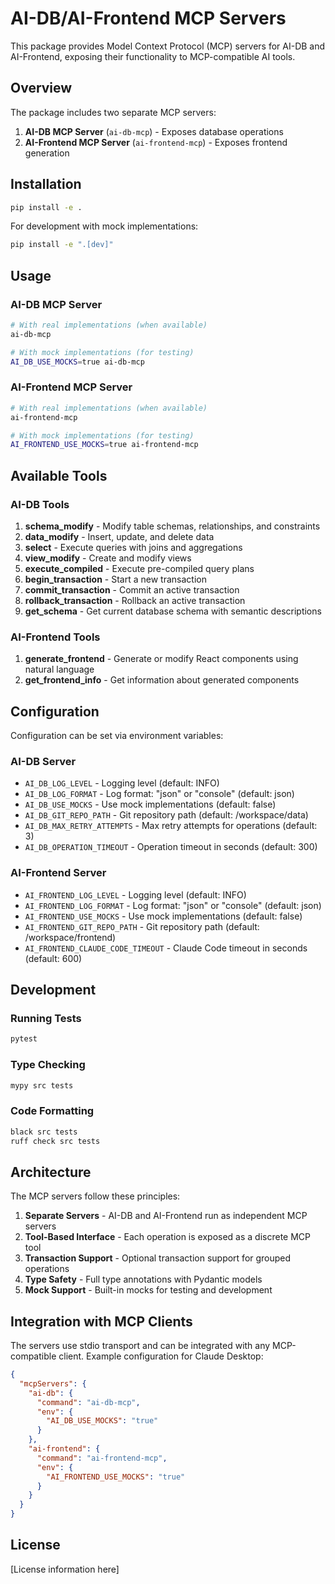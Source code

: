 # AI-DB/AI-Frontend MCP Servers

This package provides Model Context Protocol (MCP) servers for AI-DB and AI-Frontend, exposing their functionality to MCP-compatible AI tools.

## Overview

The package includes two separate MCP servers:

1. **AI-DB MCP Server** (`ai-db-mcp`) - Exposes database operations
2. **AI-Frontend MCP Server** (`ai-frontend-mcp`) - Exposes frontend generation

## Installation

```bash
pip install -e .
```

For development with mock implementations:
```bash
pip install -e ".[dev]"
```

## Usage

### AI-DB MCP Server

```bash
# With real implementations (when available)
ai-db-mcp

# With mock implementations (for testing)
AI_DB_USE_MOCKS=true ai-db-mcp
```

### AI-Frontend MCP Server

```bash
# With real implementations (when available)
ai-frontend-mcp

# With mock implementations (for testing)
AI_FRONTEND_USE_MOCKS=true ai-frontend-mcp
```

## Available Tools

### AI-DB Tools

1. **schema_modify** - Modify table schemas, relationships, and constraints
2. **data_modify** - Insert, update, and delete data
3. **select** - Execute queries with joins and aggregations
4. **view_modify** - Create and modify views
5. **execute_compiled** - Execute pre-compiled query plans
6. **begin_transaction** - Start a new transaction
7. **commit_transaction** - Commit an active transaction
8. **rollback_transaction** - Rollback an active transaction
9. **get_schema** - Get current database schema with semantic descriptions

### AI-Frontend Tools

1. **generate_frontend** - Generate or modify React components using natural language
2. **get_frontend_info** - Get information about generated components

## Configuration

Configuration can be set via environment variables:

### AI-DB Server

- `AI_DB_LOG_LEVEL` - Logging level (default: INFO)
- `AI_DB_LOG_FORMAT` - Log format: "json" or "console" (default: json)
- `AI_DB_USE_MOCKS` - Use mock implementations (default: false)
- `AI_DB_GIT_REPO_PATH` - Git repository path (default: /workspace/data)
- `AI_DB_MAX_RETRY_ATTEMPTS` - Max retry attempts for operations (default: 3)
- `AI_DB_OPERATION_TIMEOUT` - Operation timeout in seconds (default: 300)

### AI-Frontend Server

- `AI_FRONTEND_LOG_LEVEL` - Logging level (default: INFO)
- `AI_FRONTEND_LOG_FORMAT` - Log format: "json" or "console" (default: json)
- `AI_FRONTEND_USE_MOCKS` - Use mock implementations (default: false)
- `AI_FRONTEND_GIT_REPO_PATH` - Git repository path (default: /workspace/frontend)
- `AI_FRONTEND_CLAUDE_CODE_TIMEOUT` - Claude Code timeout in seconds (default: 600)

## Development

### Running Tests

```bash
pytest
```

### Type Checking

```bash
mypy src tests
```

### Code Formatting

```bash
black src tests
ruff check src tests
```

## Architecture

The MCP servers follow these principles:

1. **Separate Servers** - AI-DB and AI-Frontend run as independent MCP servers
2. **Tool-Based Interface** - Each operation is exposed as a discrete MCP tool
3. **Transaction Support** - Optional transaction support for grouped operations
4. **Type Safety** - Full type annotations with Pydantic models
5. **Mock Support** - Built-in mocks for testing and development

## Integration with MCP Clients

The servers use stdio transport and can be integrated with any MCP-compatible client. Example configuration for Claude Desktop:

```json
{
  "mcpServers": {
    "ai-db": {
      "command": "ai-db-mcp",
      "env": {
        "AI_DB_USE_MOCKS": "true"
      }
    },
    "ai-frontend": {
      "command": "ai-frontend-mcp",
      "env": {
        "AI_FRONTEND_USE_MOCKS": "true"
      }
    }
  }
}
```

## License

[License information here]